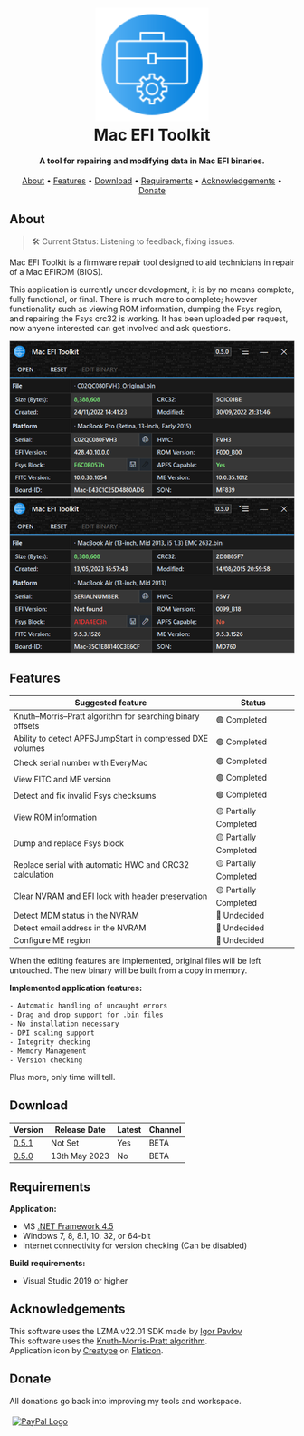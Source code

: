 <h1 align="center">
<img width="200" src="files/images/img128px.png" alt="SMCFT Logo">
<br>
Mac EFI Toolkit
</h1>

<h4 align="center">A tool for repairing and modifying data in Mac EFI binaries. </h4>

<p align="center">
  <a href="#about">About</a> •
  <a href="#features">Features</a> •
  <a href="#download">Download</a> •
  <a href="#requirements">Requirements</a> •
  <a href="#acknowledgements">Acknowledgements</a> •
  <a href="#donate">Donate</a>
</p>

## About

>🛠 Current Status: Listening to feedback, fixing issues.

Mac EFI Toolkit is a firmware repair tool designed to aid technicians in repair of a Mac EFIROM (BIOS).

This application is currently under development, it is by no means complete, fully functional, or final. There is much more to complete; however functionality such as viewing ROM information, dumping the Fsys region, and repairing the Fsys crc32 is working. It has been uploaded per request, now anyone interested can get involved and ask questions.

<img width="550" src="files/images/met.png" alt="MET">
<img width="550" src="files/images/met_alt.png" alt="MET_ALT">

## Features

| Suggested feature                                          | Status        |
|------------------------------------------------------------|---------------|
| Knuth–Morris–Pratt algorithm for searching binary offsets  |🟢 Completed   |
| Ability to detect APFSJumpStart in compressed DXE volumes  |🟢 Completed   |
| Check serial number with EveryMac							 |🟢 Completed   |
| View FITC and ME version						             |🟢 Completed   |
| Detect and fix invalid Fsys checksums                      |🟢 Completed   |
| View ROM information                                       |🟡 Partially Completed|
| Dump and replace Fsys block                                |🟡 Partially Completed|
| Replace serial with automatic HWC and CRC32 calculation    |🟡 Partially Completed|
| Clear NVRAM and EFI lock with header preservation          |🟡 Partially Completed|
| Detect MDM status in the NVRAM                             |🔴 Undecided   |
| Detect email address in the NVRAM                          |🔴 Undecided   |
| Configure ME region	                                     |🔴 Undecided   |

When the editing features are implemented, original files will be left untouched. The new binary will be built from a copy in memory.

**Implemented application features:**
```
- Automatic handling of uncaught errors
- Drag and drop support for .bin files
- No installation necessary
- DPI scaling support
- Integrity checking
- Memory Management
- Version checking
```

Plus more, only time will tell.

## Download

| Version| Release Date| Latest | Channel |
|--------|-------------|--------|---------|
|[0.5.1](https://github.com/MuertoGB/MacEfiToolkit/releases/tag/051)| Not Set | Yes | BETA |
|[0.5.0](https://github.com/MuertoGB/MacEfiToolkit/releases/tag/050)| 13th May 2023 | No | BETA |

## Requirements

**Application:**
- MS [.NET Framework 4.5](https://www.microsoft.com/en-GB/download/details.aspx?id=30653)
- Windows 7, 8, 8.1, 10. 32, or 64-bit
- Internet connectivity for version checking (Can be disabled)

**Build requirements:**
- Visual Studio 2019 or higher

## Acknowledgements

This software uses the LZMA v22.01 SDK made by [Igor Pavlov](https://www.7-zip.org/sdk.html)\
This software uses the [Knuth-Morris-Pratt algorithm](https://en.wikipedia.org/wiki/Knuth%E2%80%93Morris%E2%80%93Pratt_algorithm
).\
Application icon by [Creatype](https://www.flaticon.com/free-icon/toolkit_6457096?term=toolkit&page=1&position=38&origin=search&related_id=6457096) on [Flaticon](https://www.flaticon.com).

## Donate

All donations go back into improving my tools and workspace.

<a href="https://www.paypal.com/donate/?hosted_button_id=Z88F3UEZB47SQ"><img width="160" src="https://www.paypalobjects.com/webstatic/mktg/Logo/pp-logo-200px.png" alt="PayPal Logo" vspace="5" hspace="5"></a>
